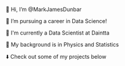 👋 Hi, I’m @MarkJamesDunbar

👀 I’m pursuing a career in Data Science!

🧪 I'm currently a Data Scientist at Daintta

🌱 My background is in Physics and Statistics

⬇️ Check out some of my projects below

<!---
MarkJamesDunbar/MarkJamesDunbar is a ✨ special ✨ repository because its `README.md` (this file) appears on your GitHub profile.
You can click the Preview link to take a look at your changes.
--->
